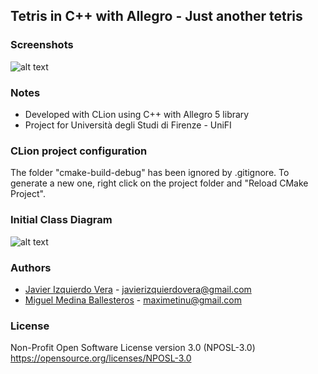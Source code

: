 ## Tetris in C++ with Allegro - Just another tetris


### Screenshots
![alt text](https://raw.githubusercontent.com/Lifka/TetrisAllegroC-/master/screenshots/screenshot1.png "Game")

### Notes
* Developed with CLion using C++ with Allegro 5 library
* Project for Università degli Studi di Firenze - UniFI

### CLion project configuration
The folder "cmake-build-debug" has been ignored by .gitignore. To generate a new one, right click on the project folder and "Reload CMake Project". 


### Initial Class Diagram
![alt text](https://raw.githubusercontent.com/Lifka/TetrisAllegroC-/master/Class%20Diagram1.jpg "Class diagram")


### Authors
- [Javier Izquierdo Vera](https://github.com/Lifka/) - [javierizquierdovera@gmail.com](mailto:javierizquierdovera@gmail.com)
- [Miguel Medina Ballesteros](https://github.com/Maximetinu/) - [maximetinu@gmail.com](mailto:maximetinu@gmail.com)


### License
Non-Profit Open Software License version 3.0 (NPOSL-3.0) https://opensource.org/licenses/NPOSL-3.0

